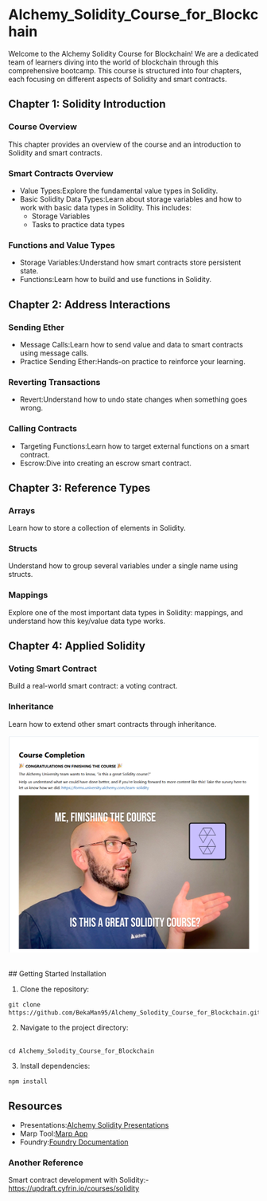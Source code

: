 # Alchemy_Solidity_Course_for_Blockchain

Welcome to the Alchemy Solidity Course for Blockchain! We are a dedicated team of learners diving into the world of blockchain through this comprehensive bootcamp. This course is structured into four chapters, each focusing on different aspects of Solidity and smart contracts.

## Chapter 1: Solidity Introduction

### Course Overview
This chapter provides an overview of the course and an introduction to Solidity and smart contracts.

### Smart Contracts Overview
- Value Types:Explore the fundamental value types in Solidity.
- Basic Solidity Data Types:Learn about storage variables and how to work with basic data types in Solidity. This includes:
  - Storage Variables
  - Tasks to practice data types

### Functions and Value Types
- Storage Variables:Understand how smart contracts store persistent state.
- Functions:Learn how to build and use functions in Solidity.

## Chapter 2: Address Interactions

### Sending Ether
- Message Calls:Learn how to send value and data to smart contracts using message calls.
- Practice Sending Ether:Hands-on practice to reinforce your learning.

### Reverting Transactions
- Revert:Understand how to undo state changes when something goes wrong.

### Calling Contracts
- Targeting Functions:Learn how to target external functions on a smart contract.
- Escrow:Dive into creating an escrow smart contract.

## Chapter 3: Reference Types

### Arrays
Learn how to store a collection of elements in Solidity.

### Structs
Understand how to group several variables under a single name using structs.

### Mappings
Explore one of the most important data types in Solidity: mappings, and understand how this key/value data type works.

## Chapter 4: Applied Solidity

### Voting Smart Contract
Build a real-world smart contract: a voting contract.

### Inheritance
Learn how to extend other smart contracts through inheritance.
<br/>
<p align="center">
<a href="" target="_blank">
<img src="https://github.com/BekaMan95/Alchemy_Solodity_Course_for_Blockchain/blob/Lidiya-Gezahegn/Screenshot%202024-05-24%20010520.png" width="600" alt=" Course Completion ">
</a>
</p>
<br/>
## Getting Started
Installation

 1. Clone the repository:
   ```
git clone https://github.com/BekaMan95/Alchemy_Solodity_Course_for_Blockchain.git
```
2. Navigate to the project directory:

```

cd Alchemy_Solodity_Course_for_Blockchain
```

3. Install dependencies:

```
npm install
```
## Resources
- Presentations:[Alchemy Solidity Presentations](https://github.com/alchemyplatform/learn-solidity-presentations)
- Marp Tool:[Marp App](https://marp.app/)
- Foundry:[Foundry Documentation](https://book.getfoundry.sh/)
  
### Another Reference 
Smart contract development with Solidity:- https://updraft.cyfrin.io/courses/solidity


